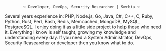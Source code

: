             ✨ Developer, DevOps, Security Researcher | Serbia ✨
            
            
            
            
            
            
            
Several years experience in: PHP, Node.js, Go, Java, C#, C++, C, Ruby, Python, Rust, Perl, Bash, Redis, Memcached, MongoDB, MySQL, PostgreeSQL. I enjoy doing it as a little side project to help those who need it.
Everything I know is self taught, growing my knowledge and understanding every day.
If you need a System Administrator, DevOps, Security Reasearcher or developer then you know what to do.

